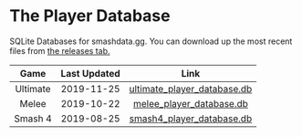 # The Player Database
SQLite Databases for smashdata.gg. You can download up the most recent files from [the releases tab.](https://github.com/smashdata/ThePlayerDatabase/releases)


| Game     | Last Updated | Link |
|:--------:|:------------:| :---:|
| Ultimate |  2019-11-25  | [ultimate_player_database.db](https://github.com/smashdata/ThePlayerDatabase/releases/download/v2019.11.25/ultimate_player_database.db) |
| Melee    |  2019-10-22  | [melee_player_database.db](https://github.com/smashdata/ThePlayerDatabase/releases/download/v2019.10.22/melee_player_database.db)       |
| Smash 4  |  2019-08-25  | [smash4_player_database.db](https://github.com/smashdata/ThePlayerDatabase/releases/download/v2019.08.25/smash_4_player_database.db)    |

